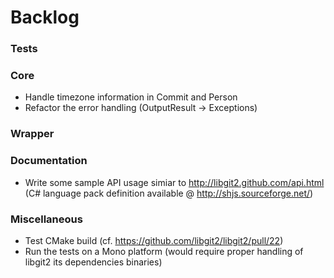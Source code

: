 # Backlog

### Tests

### Core

 - Handle timezone information in Commit and Person
 - Refactor the error handling (OutputResult -> Exceptions)

### Wrapper

### Documentation

 - Write some sample API usage simiar to  http://libgit2.github.com/api.html (C# language pack definition available @ http://shjs.sourceforge.net/)
 
### Miscellaneous

 - Test CMake build (cf. https://github.com/libgit2/libgit2/pull/22)
 - Run the tests on a Mono platform (would require proper handling of libgit2 its dependencies binaries)
 